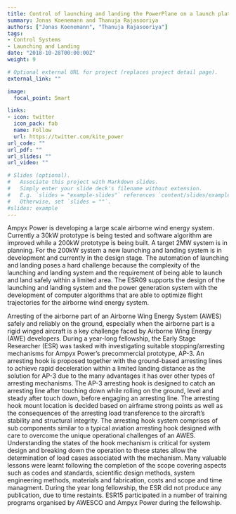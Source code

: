 ```yaml
---
title: Control of launching and landing the PowerPlane on a launch platform
summary: Jonas Koenemann and Thanuja Rajasooriya
authors: ["Jonas Koenemann", "Thanuja Rajasooriya"]
tags:
- Control Systems
- Launching and Landing
date: "2018-10-28T00:00:00Z"
weight: 9

# Optional external URL for project (replaces project detail page).
external_link: ""

image:
  focal_point: Smart

links:
- icon: twitter
  icon_pack: fab
  name: Follow
  url: https://twitter.com/kite_power
url_code: ""
url_pdf: ""
url_slides: ""
url_video: ""

# Slides (optional).
#   Associate this project with Markdown slides.
#   Simply enter your slide deck's filename without extension.
#   E.g. `slides = "example-slides"` references `content/slides/example-slides.md`.
#   Otherwise, set `slides = ""`.
#slides: example
---
```


Ampyx Power is developing a large scale airborne wind energy system. Currently a 30kW prototype is
being tested and software algorithm are improved while a 200kW prototype is being built. A target
2MW system is in planning. For the 200kW system a new launching and landing system is in
development and currently in the design stage. The automation of launching and landing poses a
hard challenge because the complexity of the launching and landing system and the requirement of
being able to launch and land safely within a limited area. The ESR09 supports the design of the
launching and landing system and the power generation system with the development of computer
algorithms that are able to optimize flight trajectories for the airborne wind energy system.

Arresting of the airborne part of an Airborne Wing Energy System (AWES) safely and reliably on the
ground, especially when the airborne part is a rigid winged aircraft is a key challenge faced by
Airborne Wing Energy (AWE) developers. During a year-long fellowship, the Early Stage Researcher
(ESR) was tasked with investigating suitable stopping/arresting mechanisms for Ampyx Power’s precommercial
prototype, AP-3. An arresting hook is proposed together with the ground-based arresting
lines to achieve rapid deceleration within a limited landing distance as the solution for AP-3 due to
the many advantages it has over other types of arresting mechanisms.
The AP-3 arresting hook is designed to catch an arresting line after touching down while rolling on
the ground, level and steady after touch down, before engaging an arresting line. The arresting hook
mount location is decided based on airframe strong points as well as the consequences of the
arresting load transference to the aircraft’s stability and structural integrity.
The arresting hook system comprises of sub components similar to a typical aviation arresting hook
designed with care to overcome the unique operational challenges of an AWES. Understanding the
states of the hook mechanism is critical for system design and breaking down the operation to these
states allow the determination of load cases associated with the mechanism.
Many valuable lessons were learnt following the completion of the scope covering aspects such as
codes and standards, scientific design methods, system engineering methods, materials and
fabrication, costs and scope and time managment.
During the year long fellowship, the ESR did not produce any publication, due to time restaints.
ESR15 participated in a number of training programs organised by AWESCO and Ampyx Power during
the fellowship.
